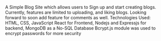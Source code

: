 A Simple Blog Site which allows users to Sign up and start creating blogs. 
Currently, features are limited to uploading, and liking blogs. Looking forward to soon add feature for comments as well. 
Technologies Used: HTML, CSS, JavaScript 
React for Frontend, Nodejs and Expressjs for backend, MongoDB as a No-SQL Database 
Bcrypt.js module was used to encrypt passwords for more security
